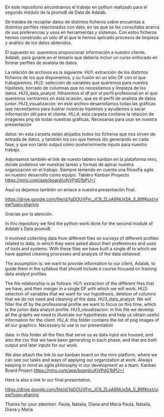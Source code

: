 En este repositorio encontramos el trabajo en python realizado para el segundo módulo de la promoB de Data de Adalab.

Se trataba de recopilar datos de distintos ficheros sobre encuentas a distintos perfiles relacionados con data, en las que se les consultaba acerca de sus preferencias y usos en herramientas y sistemas. Con estos ficheros hemos construído un sólo df al que le hemos aplicado procesos de limpieza y análisis de los datos obtenidos. 

El supuesto es: queremos proporcionar información a nuestro cliente, Adalab, para guiarle en el temario que debería incluir un curso enfocado en formar perfiles de analista de datos. 

La relación de archivos es la siguiente:
HU1: extracción de los distintos ficheros de los que disponemos, y su fusión en un sólo DF con el que trabajaremos.
HU2: selección de variables que queremos para nuestra hipótesis, borrado de columnas que no necesitamos y limpieza de los datos.
HU3_data_analyst: filtraremos el df por el perfil profesional en el que queremos centrarnos en esta ocasión, que es el perfil de analista de datos junior.
HU3_visualizacion: en este archivo desarrollamos todas las gráficas que necesitamos para ilustrar nuestras hipótesis y ayudarnos a sacar información útil para el cliente. 
HU_4: esta carpeta contiene la relación de imágenes png de todas nuestras gráficas. Necesarias para usar en nuestra presentación

datos: en esta carpeta están alojados todos los ficheros que nos sirven de entrada de datos, y también los csv que hemos ido generando en cada fase, y que son tanto output cómo posteriormente inputs para nuestro trabajo. 

Adjuntamos también el link de nuesto tablero kanban en la plataforma miro, donde podemos ver nuestras tareas y formas de apicar nuestra organización en el trabajo. Siempre teniendo en cuenta una filosofía agile en nuestro desarrollo como equipo.
Tablero Kanban Proyecto
https://miro.com/app/board/uXjVPdG1bPU=/


Aquí os dejamos también un enlace a nuestra presentación final.

https://drive.google.com/file/d/1gDOUVFm_JC9_ZLoA6NUxSA_S_89fKoxt/view?usp=sharing

Gracias por la atención. 

In this repository we find the python work done for the second module of Adalab's Data promoB.

It involved collecting data from different files on surveys of different profiles related to data, in which they were asked about their preferences and uses of tools and systems. With these files we have built a single df to which we have applied cleaning processes and analysis of the data obtained.

The assumption is: we want to provide information to our client, Adalab, to guide them in the syllabus that should include a course focused on training data analyst profiles.

The file relationship is as follows:
HU1: extraction of the different files that we have, and their merger in a single DF with which we will work.
HU2: selection of variables that we want for our hypothesis, deletion of columns that we do not need and cleaning of the data.
HU3_data_analyst: We will filter the df by the professional profile we want to focus on this time, which is the junior data analyst profile.
HU3_visualizacion: in this file we develop all the graphs we need to illustrate our hypotheses and help us obtain useful information for the client.
HU_4: this folder contains the list of png images of all our graphics. Necessary to use in our presentation

data: in this folder all the files that serve us as data input are housed, and also the csv that we have been generating in each phase, and that are both output and later inputs for our work.

We also attach the link to our kanban board on the miro platform, where we can see our tasks and ways of applying our organization at work. Always keeping in mind an agile philosophy in our development as a team.
Kanban Board Project
https://miro.com/app/board/uXjVPdG1bPU=/


Here is also a link to our final presentation.

https://drive.google.com/file/d/1gDOUVFm_JC9_ZLoA6NUxSA_S_89fKoxt/view?usp=sharing

Thanks for your attention.
Paula, Natalia, Diana and Maria
Paula, Natalia, Diana y María
